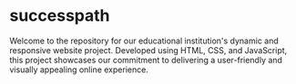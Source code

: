# successpath
Welcome to the repository for our educational institution's dynamic and responsive website project. Developed using HTML, CSS, and JavaScript, this project showcases our commitment to delivering a user-friendly and visually appealing online experience. 
